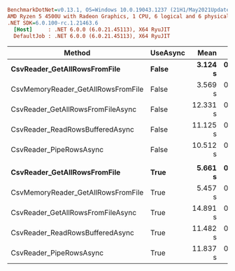 ``` ini

BenchmarkDotNet=v0.13.1, OS=Windows 10.0.19043.1237 (21H1/May2021Update)
AMD Ryzen 5 4500U with Radeon Graphics, 1 CPU, 6 logical and 6 physical cores
.NET SDK=6.0.100-rc.1.21463.6
  [Host]     : .NET 6.0.0 (6.0.21.45113), X64 RyuJIT
  DefaultJob : .NET 6.0.0 (6.0.21.45113), X64 RyuJIT


```
|                             Method | UseAsync |     Mean |    Error |   StdDev |   Median | Ratio | RatioSD |       Gen 0 |      Gen 1 |      Gen 2 | Allocated |
|----------------------------------- |--------- |---------:|---------:|---------:|---------:|------:|--------:|------------:|-----------:|-----------:|----------:|
|       **CsvReader_GetAllRowsFromFile** |    **False** |  **3.124 s** | **0.0176 s** | **0.0137 s** |  **3.121 s** |  **1.00** |    **0.00** | **287000.0000** |          **-** |          **-** |    **574 MB** |
| CsvMemoryReader_GetAllRowsFromFile |    False |  3.569 s | 0.0984 s | 0.2838 s |  3.411 s |  1.14 |    0.07 | 252000.0000 |          - |          - |    505 MB |
|  CsvReader_GetAllRowsFromFileAsync |    False | 12.331 s | 0.2352 s | 0.2200 s | 12.413 s |  3.96 |    0.07 |  98000.0000 | 33000.0000 |  1000.0000 |    596 MB |
|    CsvReader_ReadRowsBufferedAsync |    False | 11.125 s | 0.2197 s | 0.3610 s | 11.150 s |  3.54 |    0.14 |  97000.0000 | 33000.0000 |  1000.0000 |    593 MB |
|            CsvReader_PipeRowsAsync |    False | 10.512 s | 0.2971 s | 0.8760 s | 10.776 s |  3.49 |    0.12 | 134000.0000 | 67000.0000 | 19000.0000 |    647 MB |
|                                    |          |          |          |          |          |       |         |             |            |            |           |
|       **CsvReader_GetAllRowsFromFile** |     **True** |  **5.661 s** | **0.3277 s** | **0.9663 s** |  **5.666 s** |  **1.00** |    **0.00** | **295000.0000** |          **-** |          **-** |    **590 MB** |
| CsvMemoryReader_GetAllRowsFromFile |     True |  5.457 s | 0.3277 s | 0.9664 s |  5.372 s |  1.00 |    0.27 | 261000.0000 |          - |          - |    521 MB |
|  CsvReader_GetAllRowsFromFileAsync |     True | 14.891 s | 0.2968 s | 0.6699 s | 15.074 s |  2.68 |    0.53 |  98000.0000 | 33000.0000 |  1000.0000 |    596 MB |
|    CsvReader_ReadRowsBufferedAsync |     True | 11.482 s | 0.2256 s | 0.3578 s | 11.482 s |  2.02 |    0.43 |  97000.0000 | 33000.0000 |  1000.0000 |    593 MB |
|            CsvReader_PipeRowsAsync |     True | 11.837 s | 0.2359 s | 0.4765 s | 12.013 s |  2.10 |    0.44 | 136000.0000 | 68000.0000 | 19000.0000 |    648 MB |
